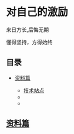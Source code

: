 ﻿<h1>对自己的激励</h1>
<p>来日方长,后悔无期</p>
<p>懂得坚持，方得始终</p>
<h2>目录</h2>
<ul>
	<li>
		<a href="#zi">资料篇</a>
	</li>
	<ul>
		<li><a href="#">技术站点</a></li>
		<li><a href="#"></a></li>
		<li><a href="#"></a></li>
	</ul>
</ul>

<h2><a href=""id="zi">资料篇</a></h2>




